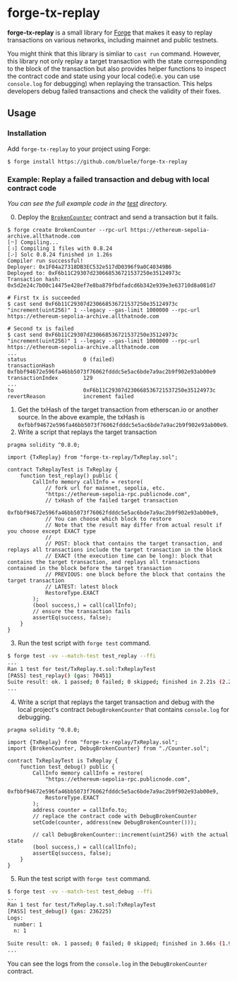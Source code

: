 # forge-tx-replay

**forge-tx-replay** is a small library for [Forge](https://github.com/foundry-rs/foundry) that makes it easy to replay transactions on various networks, including mainnet and public testnets.

You might think that this library is simliar to `cast run` command. However, this library not only replay a target transaction with the state corresponding to the block of the transaction but also provides helper functions to inspect the contract code and state using your local code(i.e. you can use `console.log` for debugging) when replaying the transaction. This helps developers debug failed transactions and check the validity of their fixes.

## Usage

### Installation

Add `forge-tx-replay` to your project using Forge:

```
$ forge install https://github.com/bluele/forge-tx-replay
```

### Example: Replay a failed transaction and debug with local contract code

*You can see the full example code in the [test](./test) directory.*

0. Deploy the [`BrokenCounter`](./test/Counter.sol) contract and send a transaction but it fails.

```
$ forge create BrokenCounter --rpc-url https://ethereum-sepolia-archive.allthatnode.com
[⠒] Compiling...
[⠰] Compiling 1 files with 0.8.24
[⠔] Solc 0.8.24 finished in 1.26s
Compiler run successful!
Deployer: 0x1F04a27318DB3EC532e517dD0396f9a0C40349B6
Deployed to: 0xF6b11C29307d230668536721537250e35124973c
Transaction hash: 0x5d2e24c7b00c14475e428ef7e8ba879fbdfadcd6b342e939e3e63710d8a081d7

# First tx is succeeded
$ cast send 0xF6b11C29307d230668536721537250e35124973c "increment(uint256)" 1 --legacy --gas-limit 1000000 --rpc-url https://ethereum-sepolia-archive.allthatnode.com

# Second tx is failed
$ cast send 0xF6b11C29307d230668536721537250e35124973c "increment(uint256)" 1 --legacy --gas-limit 1000000 --rpc-url https://ethereum-sepolia-archive.allthatnode.com
...
status                  0 (failed)
transactionHash         0xfbbf94672e596fa46bb5073f76062fdddc5e5ac6bde7a9ac2b9f902e93ab00e9
transactionIndex        129
...
to                      0xF6b11C29307d230668536721537250e35124973c
revertReason            increment failed
```

1. Get the txHash of the target transaction from etherscan.io or another source. In the above example, the txHash is `0xfbbf94672e596fa46bb5073f76062fdddc5e5ac6bde7a9ac2b9f902e93ab00e9`.
2. Write a script that replays the target transaction

```solidity
pragma solidity ^0.8.0;

import {TxReplay} from "forge-tx-replay/TxReplay.sol";

contract TxReplayTest is TxReplay {
    function test_replay() public {
        CallInfo memory callInfo = restore(
            // fork url for mainnet, sepolia, etc.
            "https://ethereum-sepolia-rpc.publicnode.com",
            // txHash of the failed target transaction
            0xfbbf94672e596fa46bb5073f76062fdddc5e5ac6bde7a9ac2b9f902e93ab00e9,
            // You can choose which block to restore
            // Note that the result may differ from actual result if you choose except EXACT type
            //
            // POST: block that contains the target transaction, and replays all transactions include the target transaction in the block
            // EXACT (the execution time can be long): block that contains the target transaction, and replays all transactions contained in the block before the target transaction
            // PREVIOUS: one block before the block that contains the target transaction
            // LATEST: latest block
            RestoreType.EXACT
        );
        (bool success,) = call(callInfo);
        // ensure the transaction fails
        assertEq(success, false);
    }
}
```

3. Run the test script with `forge test` command.

```bash
$ forge test -vv --match-test test_replay --ffi
...
Ran 1 test for test/TxReplay.t.sol:TxReplayTest
[PASS] test_replay() (gas: 70451)
Suite result: ok. 1 passed; 0 failed; 0 skipped; finished in 2.21s (2.21s CPU time)
...
```

4. Write a script that replays the target transaction and debug with the local project's contract `DebugBrokenCounter` that contains `console.log` for debugging.

```solidity
pragma solidity ^0.8.0;

import {TxReplay} from "forge-tx-replay/TxReplay.sol";
import {BrokenCounter, DebugBrokenCounter} from "./Counter.sol";

contract TxReplayTest is TxReplay {
    function test_debug() public {
        CallInfo memory callInfo = restore(
            "https://ethereum-sepolia-rpc.publicnode.com",
            0xfbbf94672e596fa46bb5073f76062fdddc5e5ac6bde7a9ac2b9f902e93ab00e9,
            RestoreType.EXACT
        );
        address counter = callInfo.to;
        // replace the contract code with DebugBrokenCounter
        setCode(counter, address(new DebugBrokenCounter()));

        // call DebugBrokenCounter::increment(uint256) with the actual state
        (bool success,) = call(callInfo);
        assertEq(success, false);
    }
}
```

5. Run the test script with `forge test` command.
```bash
$ forge test -vv --match-test test_debug --ffi
...
Ran 1 test for test/TxReplay.t.sol:TxReplayTest
[PASS] test_debug() (gas: 236225)
Logs:
  number: 1
  n: 1

Suite result: ok. 1 passed; 0 failed; 0 skipped; finished in 3.66s (1.94s CPU time)
...
```

You can see the logs from the `console.log` in the `DebugBrokenCounter` contract.
